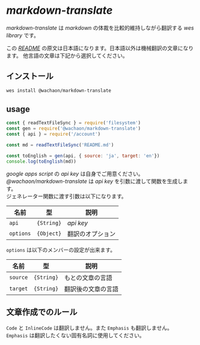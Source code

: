 # *markdown-translate*

*markdown-translate* は *markdown* の体裁を比較的維持しながら翻訳する *wes library* です。

この [*README*](../README.md) の原文は日本語になります。日本語以外は機械翻訳の文章になります。
他言語の文章は下記から選択してください。

<!-- translator imports("links.md") -->

## インストール

```sh
wes install @wachaon/markdown-translate
```

## usage

```javascript
const { readTextFileSync } = require('filesystem')
const gen = require('@wachaon/markdown-translate')
const { api } = require('/account')

const md = readTextFileSync('README.md')

const toEnglish = gen(api, { source: 'ja', target: 'en'})
console.log(toEnglish(md))
```

*google apps script* の *api key* は自身でご用意ください。  
*@wachaon/markdown-translate* は *api key* を引数に渡して関数を生成します。  
ジェネレーター関数に渡す引数は以下になります。

| 名前      | 型         | 説明             |
|-----------|------------|------------------|
| `api`     | `{String}` | *api key*        |
| `options` | `{Object}` | 翻訳のオプション |

`options` は以下のメンバーの設定が出来ます。

| 名前     | 型         | 説明               |
|----------|------------|--------------------|
| `source` | `{String}` | もとの文章の言語   |
| `target` | `{String}` | 翻訳後の文章の言語 |

## 文章作成でのルール

`Code` と `InlineCode` は翻訳しません。また `Emphasis` も翻訳しません。  
`Emphasis` は翻訳したくない固有名詞に使用してください。
